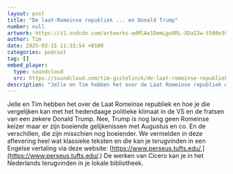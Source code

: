 ```yaml
---
layout: post
title: "De laat-Romeinse republiek ... en Donald Trump"
number: null
artwork: https://i1.sndcdn.com/artworks-adMlAe1DemLgoXRL-XDaI2w-t500x500.png
author: Tim
date: 2025-03-15 11:33:54 +0100
categories: podcast
tag: []
embed_player:
  type: soundcloud
  src: https://soundcloud.com/tim-gistelinck/de-laat-romeinse-republiek-en
description: "Jelle en Tim hebben het over de Laat Romeinse republiek en hoe je die vergelijken kan met het hedendaage politieke klimaat in de VS en de fratsen van een zekere Donald Trump."
---
```

Jelle en Tim hebben het over de Laat Romeinse republiek en hoe je die vergelijken kan met het hedendaage politieke klimaat in de VS en de fratsen van een zekere Donald Trump. Nee, Trump is nog lang geen Romeinse keizer maar er zijn boeiende gelijkenissen met Augustus en co. En de verschillen, die zijn misschien nog boeiender.
We vermelden in deze aflevering heel wat klassieke teksten en die kan je terugvinden in een Engelse vertaling via deze website: [https://www.perseus.tufts.edu/.](https://www.perseus.tufts.edu/.) De werken van Cicero kan je in het Nederlands terugvinden in je lokale bibliotheek.